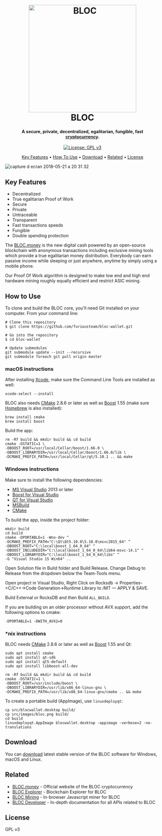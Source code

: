 <h1 align="center">
  <br>
  <a href="https://bloc.money" target="_blank"><img src="https://user-images.githubusercontent.com/1941393/40306571-73d3c700-5cff-11e8-8a75-9f1498106e27.png" alt="BLOC" width="350"></a>
  <br>
  BLOC
  <br>
</h1>

<h4 align="center">A secure, private, decentralized, egalitarian, fungible, fast <a href="https://bloc.money" target="_blank">cryptocurrency</a>.</h4>

<p align="center">
  <a href="https://www.gnu.org/licenses/gpl-3.0">
    <img src="https://img.shields.io/badge/License-GPL%20v3-blue.svg"
         alt="License: GPL v3">
  </a>
</p>

<p align="center">
  <a href="#key-features">Key Features</a> •
  <a href="#how-to-use">How To Use</a> •
  <a href="#download">Download</a> •
  <a href="#related">Related</a> •
  <a href="#license">License</a>
</p>

![capture d ecran 2018-05-21 a 20 31 32](https://user-images.githubusercontent.com/1941393/40323555-fbfe5e48-5d35-11e8-9c6f-ea68c1b314bb.png)

## Key Features

* Decentralized
* True egalitarian Proof of Work
* Secure
* Private
* Untraceable
* Transparent
* Fast transactions speeds
* Fungible
* Double spending protection

The [BLOC.money](https://bloc.money) is the new digital cash powered by an open-source blockchain with anonymous transactions including exclusive mining tools which provide a true egalitarian money distribution. Everybody can earn passive income while sleeping or just anywhere, anytime by simply using a mobile phone.

Our Proof Of Work algorithm is designed to make low end and high end hardware mining roughly equally efficient and restrict ASIC mining.

## How to Use

To clone and build the BLOC core, you'll need Git installed on your computer. From your command line:

```
# Clone this repository
$ git clone https://github.com/furiousteam/bloc-wallet.git

# Go into the repository
$ cd bloc-wallet

# Update submodules
git submodule update --init --recursive
git submodule foreach git pull origin master
```

### macOS instructions

After installing [Xcode](https://developer.apple.com), make sure the Command Line Tools are installed as well:

```
xcode-select --install
```

BLOC also needs [CMake](https://cmake.org/) 2.8.6 or later as well as [Boost](https://www.boost.org/) 1.55 (make sure [Homebrew](https://brew.sh) is also installed):

```
brew install cmake
brew install boost
```

Build the app:

```
rm -Rf build && mkdir build && cd build
cmake -DSTATIC=1 \
-DBOOST_ROOT=/usr/local/Cellar/boost/1.66.0 \
-DBOOST_LIBRARYDIR=/usr/local/Cellar/boost/1.66.0/lib \
-DCMAKE_PREFIX_PATH=/usr/local/Cellar/qt/5.10.1 .. && make
```

### Windows instructions

Make sure to install the following dependencies:

* [MS Visual Studio](https://www.visualstudio.com) 2013 or later
* [Boost for Visual Studio](https://dl.bintray.com/boostorg/release/1.64.0/binaries/boost_1_64_0-msvc-14.1-64.exe)
* [QT for Visual Studio](http://download.qt.io/official_releases/qt/5.10/5.10.0/qt-opensource-windows-x86-5.10.0.exe)
* [MSBuild](https://www.microsoft.com/en-us/download/details.aspx?id=48159)
* [CMake](https://cmake.org/install/)

To build the app, inside the project folder:

```
mkdir build
cd build
cmake -DPORTABLE=1 -Wno-dev ^
-DCMAKE_PREFIX_PATH="C:\Qt\Qt5.10.0\5.10.0\msvc2015_64" ^
-DBOOST_ROOT="C:\local\boost_1_64_0_64" ^
-DBOOST_INCLUDEDIR="C:\local\boost_1_64_0_64\lib64-msvc-14.1" ^
-DBOOST_LIBRARYDIR="C:\local\boost_1_64_0_64\libs" ^
-G "Visual Studio 15 Win64" ..
```

Open Solution file in Build folder and Build Release. Change Debug to Release from the dropdown below the Team-Tools menu.

Open project in Visual Studio, Right Click on Rocksdb -> Properties->C/C++->Code Generation->Runtime Library to /MT — APPLY & SAVE.

Build External or RocksDB and then Build `ALL_BUILD`.

If you are building on an older processor without AVX support, add the following options to cmake:

```
-DPORTABLE=1 -DWITH_AVX2=0
```

### *nix instructions

BLOC needs [CMake](https://cmake.org/) 2.8.6 or later as well as [Boost](https://www.boost.org/) 1.55 and Qt:

```
sudo apt install cmake
sudo apt install qt-sdk
sudo apt install qt5-default
sudo apt install libboost-all-dev
```

```
rm -Rf build && mkdir build && cd build
cmake -DSTATIC=1 \
-DBOOST_ROOT=/usr/include/boost \
-DBOOST_LIBRARYDIR=/usr/lib/x86_64-linux-gnu \
-DCMAKE_PREFIX_PATH=/usr/lib/x86_64-linux-gnu/cmake .. && make
```

To create a portable build (AppImage), use `linuxdeployqt`:

```
cp src/blocwallet.desktop build/
cp src/images/bloc.png build/
cd build
linuxdeployqt.AppImage blocwallet.desktop -appimage -verbose=2 -no-translations
```

## Download

You can [download](https://bloc.money/download) latest stable version of the BLOC software for Windows, macOS and Linux.

## Related

* [BLOC.money](https://bloc.money/) - Official website of the BLOC cryptocurrency
* [BLOC Explorer](https://bloc-explorer.com) - Blockchain Explorer for BLOC
* [BLOC Mining](https://bloc-mining.com/) - In-browser Javascript miner for BLOC
* [BLOC Developer](https://bloc-developer.com) - In-depth documentation for all APIs related to BLOC

## License

GPL v3
